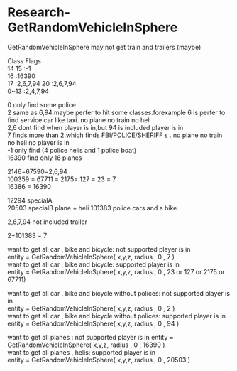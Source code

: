 # Research-GetRandomVehicleInSphere  
GetRandomVehicleInSphere may not get train and trailers (maybe)

Class                       Flags  
14 15                       :-1  
16                          :16390  
17                          :2,6,7,94
20                          :2,6,7,94  
0~13                       :2,4,7,94  

0 only find some police  
2 same as 6,94.maybe perfer to hit some classes.forexample 6 is perfer to find service car like taxi.   no plane no train no heli  
2,6 dont find when player is in,but 94 is included player is in  
7 finds more than 2.which finds FBI/POLICE/SHERIFF s  . no plane no train no heli  no player is in  
-1 only find (4 police helis and 1 police boat)  
16390 find only 16    planes
    
2146=67590=2,6,94  
100359 = 67711 = 2175= 127 = 23 = 7  
16386 = 16390  
  
12294 specialA  
20503 specialB  plane + heli
101383 police cars and a bike

2,6,7,94 not included trailer

2+101383 = 7


want to get all car , bike and bicycle:  not supported player is in  
entity = GetRandomVehicleInSphere( x,y,z, radius , 0 , 7 )   
want to get all car , bike and bicycle:  supported player is in  
entity = GetRandomVehicleInSphere( x,y,z, radius , 0 , 23 or 127 or 2175 or 67711)   

want to get all car , bike and bicycle without polices:  not supported player is in  
entity = GetRandomVehicleInSphere( x,y,z, radius , 0 , 2 )   
want to get all car , bike and bicycle without polices:  supported player is in  
entity = GetRandomVehicleInSphere( x,y,z, radius , 0 , 94 )   

want to get all planes :  not supported player is in 
entity = GetRandomVehicleInSphere( x,y,z, radius , 0 , 16390 )   
want to get all planes , helis:  supported player is in  
entity = GetRandomVehicleInSphere( x,y,z, radius , 0 , 20503 )   




